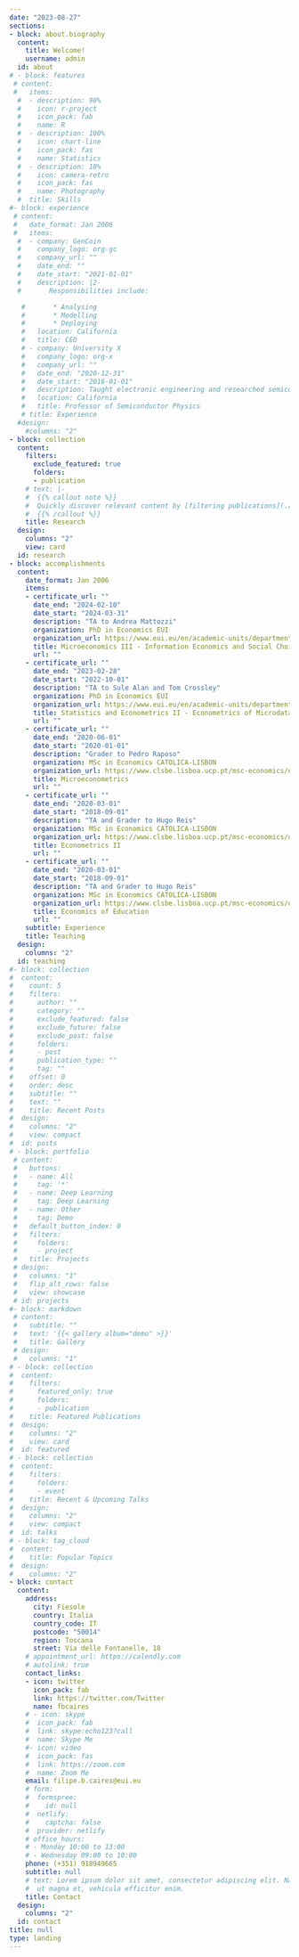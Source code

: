 ```yaml
---
date: "2023-08-27"
sections:
- block: about.biography
  content:
    title: Welcome!
    username: admin
  id: about
# - block: features
 # content:
 #   items:
  #  - description: 90%
  #    icon: r-project
  #    icon_pack: fab
  #    name: R
  #  - description: 100%
  #    icon: chart-line
  #    icon_pack: fas
  #    name: Statistics
  #  - description: 10%
  #    icon: camera-retro
  #    icon_pack: fas
  #    name: Photography
  #  title: Skills
#- block: experience
 # content:
 #   date_format: Jan 2006
 #   items:
  #  - company: GenCoin
  #    company_logo: org-gc
  #    company_url: ""
  #    date_end: ""
  #    date_start: "2021-01-01"
  #    description: |2-
  #       Responsibilities include:

   #       * Analysing
   #       * Modelling
   #       * Deploying
   #   location: California
   #   title: CEO
   # - company: University X
   #   company_logo: org-x
   #   company_url: ""
   #   date_end: "2020-12-31"
   #   date_start: "2016-01-01"
   #   description: Taught electronic engineering and researched semiconductor physics.
   #   location: California
   #   title: Professor of Semiconductor Physics
   # title: Experience
  #design:
    #columns: "2"
- block: collection
  content:
    filters:
      exclude_featured: true
      folders:
      - publication
    # text: |-
    #  {{% callout note %}}
    #  Quickly discover relevant content by [filtering publications](./publication/).
    #  {{% /callout %}}
    title: Research
  design:
    columns: "2"
    view: card
  id: research
- block: accomplishments
  content:
    date_format: Jan 2006
    items:
    - certificate_url: ""
      date_end: "2024-02-10"
      date_start: "2024-03-31"
      description: "TA to Andrea Mattozzi"
      organization: PhD in Economics EUI
      organization_url: https://www.eui.eu/en/academic-units/department-of-economics
      title: Microeconomics III - Information Economics and Social Choice
      url: ""
    - certificate_url: ""
      date_end: "2023-02-28"
      date_start: "2022-10-01"
      description: "TA to Sule Alan and Tom Crossley"
      organization: PhD in Economics EUI
      organization_url: https://www.eui.eu/en/academic-units/department-of-economics
      title: Statistics and Econometrics II - Econometrics of Microdata
      url: ""
    - certificate_url: ""
      date_end: "2020-06-01"
      date_start: "2020-01-01"
      description: "Grader to Pedro Raposo"
      organization: MSc in Economics CATOLICA-LISBON
      organization_url: https://www.clsbe.lisboa.ucp.pt/msc-economics/overview
      title: Microeconometrics
      url: ""
    - certificate_url: ""
      date_end: "2020-03-01"
      date_start: "2018-09-01"
      description: "TA and Grader to Hugo Reis"
      organization: MSc in Economics CATOLICA-LISBON
      organization_url: https://www.clsbe.lisboa.ucp.pt/msc-economics/overview
      title: Econometrics II
      url: ""
    - certificate_url: ""
      date_end: "2020-03-01"
      date_start: "2018-09-01"
      description: "TA and Grader to Hugo Reis"
      organization: MSc in Economics CATOLICA-LISBON
      organization_url: https://www.clsbe.lisboa.ucp.pt/msc-economics/overview
      title: Economics of Education
      url: ""
    subtitle: Experience
    title: Teaching
  design:
    columns: "2"
  id: teaching
#- block: collection
#  content:
#    count: 5
#    filters:
#      author: ""
#      category: ""
#      exclude_featured: false
#      exclude_future: false
#      exclude_past: false
#      folders:
#      - post
#      publication_type: ""
#      tag: ""
#    offset: 0
#    order: desc
#    subtitle: ""
#    text: ""
#    title: Recent Posts
#  design:
#    columns: "2"
#    view: compact
#  id: posts
# - block: portfolio
 # content:
 #   buttons:
 #   - name: All
 #     tag: '*'
 #   - name: Deep Learning
 #     tag: Deep Learning
 #   - name: Other
 #     tag: Demo
 #   default_button_index: 0
 #   filters:
 #     folders:
 #     - project
 #   title: Projects
 # design:
 #   columns: "1"
 #   flip_alt_rows: false
 #   view: showcase
 # id: projects
#- block: markdown
 # content:
 #   subtitle: ""
 #   text: '{{< gallery album="demo" >}}'
 #   title: Gallery
 # design:
 #   columns: "1"
# - block: collection
#  content:
#    filters:
#      featured_only: true
#      folders:
#      - publication
#    title: Featured Publications
#  design:
#    columns: "2"
#    view: card
#  id: featured
# - block: collection
#  content:
#    filters:
#      folders:
#      - event
#    title: Recent & Upcoming Talks
#  design:
#    columns: "2"
#    view: compact
#  id: talks
# - block: tag_cloud
#  content:
#    title: Popular Topics
#  design:
#    columns: "2"
- block: contact
  content:
    address:
      city: Fiesole
      country: Italia
      country_code: IT
      postcode: "50014"
      region: Toscana
      street: Via delle Fontanelle, 18
    # appointment_url: https://calendly.com
    # autolink: true
    contact_links:
    - icon: twitter
      icon_pack: fab
      link: https://twitter.com/Twitter
      name: fbcaires
    # - icon: skype
    #  icon_pack: fab
    #  link: skype:echo123?call
    #  name: Skype Me
    #- icon: video
    #  icon_pack: fas
    #  link: https://zoom.com
    #  name: Zoom Me
    email: filipe.b.caires@eui.eu
    # form:
    #  formspree:
    #    id: null
    #  netlify:
    #    captcha: false
    #  provider: netlify
    # office_hours:
    # - Monday 10:00 to 13:00
    # - Wednesday 09:00 to 10:00
    phone: (+351) 918949665 
    subtitle: null
    # text: Lorem ipsum dolor sit amet, consectetur adipiscing elit. Nam mi diam, venenatis
    #  ut magna et, vehicula efficitur enim.
    title: Contact
  design:
    columns: "2"
  id: contact
title: null
type: landing
---
```

